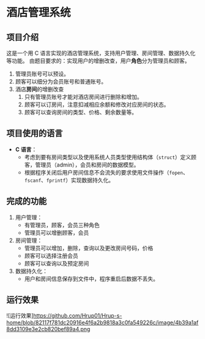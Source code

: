 # 酒店管理系统

## 项目介绍
这是一个用 C 语言实现的酒店管理系统，支持用户管理、房间管理、数据持久化等功能。
由题目要求的：实现用户的增删改查，用户**角色**分为管理员和顾客。
   1. 管理员账号可以预设。
   2. 顾客可以细分为会员账号和普通账号。
2. 酒店**房间**的增删改查
   1. 只有管理员账号才能对酒店房间进行删除和增加。
   2. 顾客可以订房间，注意扣减相应余额和修改对应房间的状态。
   3. 顾客可以查询房间的类型、价格、剩余数量等。

## 项目使用的语言
- **C 语言**：
  - 考虑到要有房间类型以及使用系统人员类型使用结构体（`struct`）定义顾客，管理员（admin），会员和房间的数据模型。
  - 根据程序关闭后用户房间信息不会流失的要求使用文件操作（`fopen`、`fscanf`、`fprintf`）实现数据持久化。
## 完成的功能
1. 用户管理：
   - 有管理员，顾客，会员三种角色
   - 管理员可以增删顾客，会员
2. 房间管理：
   - 管理员可以增加，删除，查询以及更改房间号码，价格
   - 顾客可以选择注册会员
   - 顾客可以查询以及预定房间
3. 数据持久化：
   - 用户和房间信息保存到文件中，程序重启后数据不丢失。

## 运行效果
![运行效果]https://github.com/Hrup01/Hrup-s-home/blob/82117f781dc20916e4f6a2b9818a3c0fa549226c/image/4b39a1af8dd3109e3e2cb820bef89a4.png
